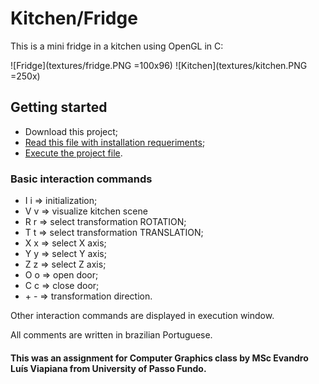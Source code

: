 # Kitchen/Fridge

This is a mini fridge in a kitchen using OpenGL in C:

![Fridge](textures/fridge.PNG =100x96)
![Kitchen](textures/kitchen.PNG =250x)


## Getting started

- Download this project;
- [Read this file with installation requeriments](requeriments.txt);
- [Execute the project file](project.cbp).

### Basic interaction commands

- I i => initialization;
- V v => visualize kitchen scene
- R r => select transformation ROTATION;
- T t => select transformation TRANSLATION;
- X x => select X axis;
- Y y => select Y axis;
- Z z => select Z axis;
- O o => open door;
- C c => close door;
- \+ \- => transformation direction.

Other interaction commands are displayed in execution window.

All comments are written in brazilian Portuguese.

#### This was an assignment for Computer Graphics class by MSc Evandro Luís Viapiana from University of Passo Fundo.
